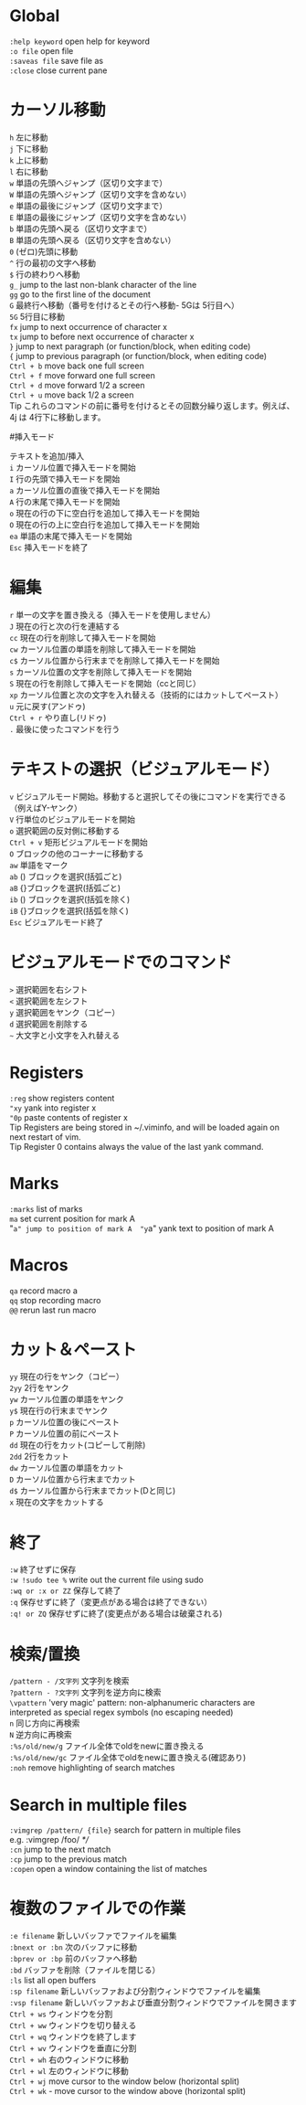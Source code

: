 # Global

`:help keyword` open help for keyword<br>
`:o file` open file<br>
`:saveas file` save file as<br>
`:close` close current pane

# カーソル移動

`h` 左に移動<br>
`j` 下に移動<br>
`k` 上に移動<br>
`l` 右に移動<br>
`w` 単語の先頭へジャンプ（区切り文字まで）<br>
`W` 単語の先頭へジャンプ（区切り文字を含めない）<br>
`e` 単語の最後にジャンプ（区切り文字まで）<br>
`E` 単語の最後にジャンプ（区切り文字を含めない）<br>
`b` 単語の先頭へ戻る（区切り文字まで）<br>
`B` 単語の先頭へ戻る（区切り文字を含めない）<br>
`0` (ゼロ)先頭に移動<br>
`^` 行の最初の文字へ移動<br>
`$` 行の終わりへ移動<br>
`g_` jump to the last non-blank character of the line<br>
`gg` go to the first line of the document<br>
`G` 最終行へ移動（番号を付けるとその行へ移動- 5Gは 5行目へ）<br>
`5G` 5行目に移動<br>
`fx` jump to next occurrence of character x<br>
`tx` jump to before next occurrence of character x<br>
`}` jump to next paragraph (or function/block, when editing code)<br>
`{` jump to previous paragraph (or function/block, when editing code)<br>
`Ctrl + b` move back one full screen<br>
`Ctrl + f` move forward one full screen<br>
`Ctrl + d` move forward 1/2 a screen<br>
`Ctrl + u` move back 1/2 a screen<br>
Tip これらのコマンドの前に番号を付けるとその回数分繰り返します。例えば、4j は 4行下に移動します。<br>

#挿入モード

テキストを追加/挿入  
`i` カーソル位置で挿入モードを開始<br>
`I` 行の先頭で挿入モードを開始<br>
`a` カーソル位置の直後で挿入モードを開始<br>
`A` 行の末尾で挿入モードを開始<br>
`o` 現在の行の下に空白行を追加して挿入モードを開始<br>
`O` 現在の行の上に空白行を追加して挿入モードを開始<br>
`ea` 単語の末尾で挿入モードを開始<br>
`Esc` 挿入モードを終了

# 編集

`r` 単一の文字を置き換える（挿入モードを使用しません）<br>
`J` 現在の行と次の行を連結する<br>
`cc` 現在の行を削除して挿入モードを開始<br>
`cw` カーソル位置の単語を削除して挿入モードを開始<br>
`c$` カーソル位置から行末までを削除して挿入モードを開始<br>
`s` カーソル位置の文字を削除して挿入モードを開始<br>
`S` 現在の行を削除して挿入モードを開始（ccと同じ）<br>
`xp` カーソル位置と次の文字を入れ替える（技術的にはカットしてペースト）<br>
`u` 元に戻す(アンドゥ)<br>
`Ctrl + r` やり直し(リドゥ)<br>
`.` 最後に使ったコマンドを行う

# テキストの選択（ビジュアルモード）

`v` ビジュアルモード開始。移動すると選択してその後にコマンドを実行できる（例えばY-ヤンク）<br>
`V` 行単位のビジュアルモードを開始<br>
`o` 選択範囲の反対側に移動する<br>
`Ctrl + v` 矩形ビジュアルモードを開始<br>
`O` ブロックの他のコーナーに移動する<br>
`aw` 単語をマーク<br>
`ab` () ブロックを選択(括弧ごと)<br>
`aB` {}ブロックを選択(括弧ごと)<br>
`ib` () ブロックを選択(括弧を除く)<br>
`iB` {}ブロックを選択(括弧を除く)<br>
`Esc` ビジュアルモード終了

# ビジュアルモードでのコマンド

`>` 選択範囲を右シフト<br>
`<` 選択範囲を左シフト<br>
`y` 選択範囲をヤンク（コピー）<br>
`d` 選択範囲を削除する<br>
`~` 大文字と小文字を入れ替える

# Registers

`:reg` show registers content<br>
`"xy` yank into register x<br>
`"0p` paste contents of register x<br>
Tip Registers are being stored in ~/.viminfo, and will be loaded again on next restart of vim.<br>
Tip Register 0 contains always the value of the last yank command.

# Marks

`:marks` list of marks<br>
`ma` set current position for mark A<br>
"`a" jump to position of mark A 
"y`a" yank text to position of mark A

# Macros

`qa` record macro a<br>
`qq` stop recording macro<br>
`@@` rerun last run macro

# カット＆ペースト

`yy` 現在の行をヤンク（コピー）<br>
`2yy` 2行をヤンク<br>
`yw` カーソル位置の単語をヤンク<br>
`y$` 現在行の行末までヤンク<br>
`p` カーソル位置の後にペースト<br>
`P` カーソル位置の前にペースト<br>
`dd` 現在の行をカット(コピーして削除)<br>
`2dd` 2行をカット<br>
`dw` カーソル位置の単語をカット<br>
`D` カーソル位置から行末までカット<br>
`d$` カーソル位置から行末までカット(Dと同じ)<br>
`x` 現在の文字をカットする

# 終了

`:w` 終了せずに保存<br>
`:w !sudo tee %` write out the current file using sudo<br>
`:wq or :x or ZZ` 保存して終了<br>
`:q` 保存せずに終了（変更点がある場合は終了できない）<br>
`:q! or ZQ` 保存せずに終了(変更点がある場合は破棄される)

# 検索/置換

`/pattern - /文字列` 文字列を検索<br>
`?pattern - ?文字列` 文字列を逆方向に検索<br>
`\vpattern` 'very magic' pattern: non-alphanumeric characters are interpreted as special regex symbols (no escaping needed)<br>
`n` 同じ方向に再検索<br>
`N` 逆方向に再検索<br>
`:%s/old/new/g` ファイル全体でoldをnewに置き換える<br>
`:%s/old/new/gc` ファイル全体でoldをnewに置き換える(確認あり)<br>
`:noh` remove highlighting of search matches

# Search in multiple files

`:vimgrep /pattern/ {file}` search for pattern in multiple files<br>
e.g. :vimgrep /foo/ _*/_<br>
`:cn` jump to the next match<br>
`:cp` jump to the previous match<br>
`:copen` open a window containing the list of matches

# 複数のファイルでの作業

`:e filename` 新しいバッファでファイルを編集<br>
`:bnext or :bn` 次のバッファに移動<br>
`:bprev or :bp` 前のバッファへ移動<br>
`:bd` バッファを削除（ファイルを閉じる）<br>
`:ls` list all open buffers<br>
`:sp filename` 新しいバッファおよび分割ウィンドウでファイルを編集<br>
`:vsp filename` 新しいバッファおよび垂直分割ウィンドウでファイルを開きます<br>
`Ctrl + ws` ウィンドウを分割<br>
`Ctrl + ww` ウィンドウを切り替える<br>
`Ctrl + wq` ウィンドウを終了します<br>
`Ctrl + wv` ウィンドウを垂直に分割<br>
`Ctrl + wh` 右のウィンドウに移動<br>
`Ctrl + wl` 左のウィンドウに移動<br>
`Ctrl + wj` move cursor to the window below (horizontal split)<br>
`Ctrl + wk` - move cursor to the window above (horizontal split)
